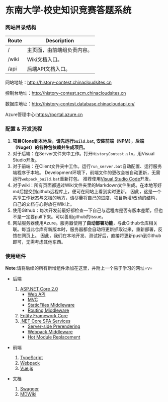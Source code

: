 #  东南大学·校史知识竞赛答题系统

### 网站目录结构

| Route | Description   |
| ----- | ------------- |
| /     | 主页面，由前端组负责内容。 |
| /wiki | Wiki文档入口。     |
| /api  | 后端API文档入口。    |

网站地址：http://history-contest.chinacloudsites.cn

控制台地址：http://history-contest.scm.chinacloudsites.cn

数据库地址：http://history-contest.database.chinacloudapi.cn/

Azure管理中心:https://portal.azure.cn

### 配置 & 开发流程

1. **项目Clone到本地后，请先运行`build.bat`, 安装前端（NPM），后端（Nuget）的各种包依赖并生成项目。**
2. 对于后端：在Server文件夹中工作。打开`HistoryContest.sln`，用Visual Studio开发。
3. 对于前端：在Client文件夹中工作。运行`run_server.bat`自动配置、运行服务端程序于本地。
   Development环境下，前端文件的更改会被自动更新，无需运行`webpack_build.bat`重新打包。
   推荐使用[Visual Studio Code](https://code.visualstudio.com/)开发。
4. 对于wiki：所有页面都通过Wiki文件夹里的Markdown文件生成。在本地写好md后提交到github远程库上，便可在网站上看到实时更新。
   因此，这是一个共享工作状态与文档的地方，请尽量将自己的进度、项目新增/改动的结构，自己的文档与心得放在Wiki上。
5. 使用Github：每次开发前最好都检查一下自己与远程库是否有版本差距，但也不是一定要pull下来。可以善用github的issue。
6. 网站服务器使用Azure。服务器使用了**自动部署功能**，与此Github仓库相关联。每当此仓库有新版本时，服务器都会自动将更新抓取过来，重新部署，反馈在网页上。
   因此，我们在本地开发、测试好后，直接将更新push到Github即可，无需考虑其他东西。

### 使用组件

**Note**:请将后续的所有新增组件添加在这里，并附上一个易于学习的网址=v=

* 后端

  1. [ASP.NET Core 2.0](https://docs.microsoft.com/en-us/aspnet/core/tutorials/)
     * [Web API](https://docs.microsoft.com/en-us/aspnet/core/tutorials/first-web-api)
     * [MVC](https://docs.microsoft.com/en-us/aspnet/core/mvc/overview)
     * [StaticFiles Middleware](https://docs.microsoft.com/en-us/aspnet/core/fundamentals/static-files)
     * [Routing Middleware](https://docs.microsoft.com/en-us/aspnet/core/mvc/controllers/routing)
  2. [Entity Framework Core](https://docs.microsoft.com/zh-cn/ef/core/)
  3. [.NET Core SPA Services](https://blogs.msdn.microsoft.com/webdev/2017/02/14/building-single-page-applications-on-asp-net-core-with-javascriptservices/)
     * [Server-side Prerendering](https://github.com/aspnet/JavaScriptServices/tree/dev/src/Microsoft.AspNetCore.SpaServices#server-side-prerendering)
     * [Webpack Middleware](https://github.com/aspnet/JavaScriptServices/tree/dev/src/Microsoft.AspNetCore.SpaServices#webpack-dev-middleware)
     * [Hot Module Replacement](https://github.com/aspnet/JavaScriptServices/tree/dev/src/Microsoft.AspNetCore.SpaServices#webpack-hot-module-replacement)
* 前端
  1. [TypeScript](https://www.tslang.cn/docs/home.html)
  2. [Webpack](http://www.jianshu.com/p/42e11515c10f)
  3. [Vue.js](https://cn.vuejs.org/v2/guide/)
* 文档
  1. [Swagger](https://docs.microsoft.com/en-us/aspnet/core/tutorials/web-api-help-pages-using-swagger)
  2. [MDWiki](http://dynalon.github.io/mdwiki/#!quickstart.md)
